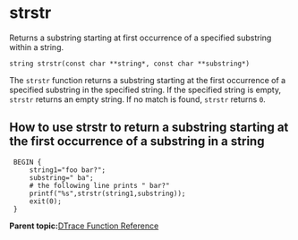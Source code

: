 
# strstr

Returns a substring starting at first occurrence of a specified substring within a string.

```
string strstr(const char **string*, const char **substring*)
```

The `strstr` function returns a substring starting at the first occurrence of a specified substring in the specified string. If the specified string is empty, `strstr` returns an empty string. If no match is found, `strstr` returns `0`.

## How to use strstr to return a substring starting at the first occurrence of a substring in a string

```
 BEGIN {
     string1="foo bar?";
     substring=" ba";
     # the following line prints " bar?"
     printf("%s",strstr(string1,substring));
     exit(0);
 }
```

**Parent topic:**[DTrace Function Reference](../reference/dtrace_functions.md)

